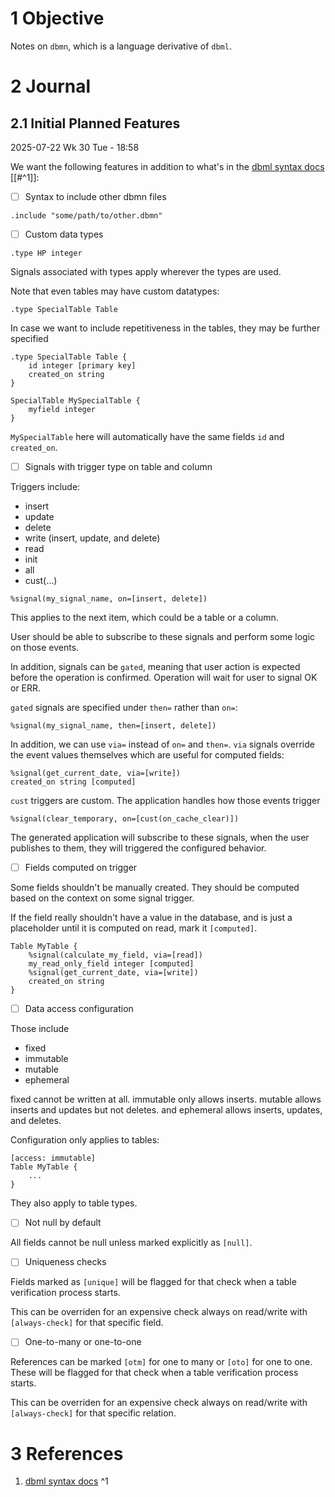
# 1 Objective

Notes on `dbmn`, which is a language derivative of `dbml`.

# 2 Journal

## 2.1 Initial Planned Features

2025-07-22 Wk 30 Tue - 18:58

We want the following features in addition to what's in the [dbml syntax docs](https://dbml.dbdiagram.io/docs/) [[#^1]]:

- [ ] Syntax to include other dbmn files

```dbmn
.include "some/path/to/other.dbmn"
```


- [ ] Custom data types

```dbmn
.type HP integer
```

Signals associated with types apply wherever the types are used.

Note that even tables may have custom datatypes:

```dmbn
.type SpecialTable Table
```

In case we want to include repetitiveness in the tables, they may be further specified

```dmbn
.type SpecialTable Table {
	id integer [primary key]
	created_on string
}

SpecialTable MySpecialTable {
	myfield integer
}
```

`MySpecialTable` here will automatically have the same fields `id` and `created_on`. 

- [ ] Signals with trigger type on table and column

Triggers include: 
- insert
- update
- delete
- write (insert, update, and delete)
- read
- init
- all
- cust(...)

```dbmn
%signal(my_signal_name, on=[insert, delete])
```

This applies to the next item, which could be a table or a column.

User should be able to subscribe to these signals and perform some logic on those events.

In addition, signals can be `gated`, meaning that user action is expected before the operation is confirmed. Operation will wait for user to signal OK or ERR.

`gated` signals are specified under `then=` rather than `on=`:

```dbmn
%signal(my_signal_name, then=[insert, delete])
```

In addition, we can use `via=` instead of `on=` and `then=`. `via` signals override the event values themselves which are useful for computed fields:

```dmbn
%signal(get_current_date, via=[write])
created_on string [computed]
```

`cust` triggers are custom. The application handles how those events trigger

```
%signal(clear_temporary, on=[cust(on_cache_clear)])
```

The generated application will subscribe to these signals, when the user publishes to them, they will triggered the configured behavior.

- [ ] Fields computed on trigger

Some fields shouldn't be manually created. They should be computed based on the context on some signal trigger. 

If the field really shouldn't have a value in the database, and is just a placeholder until it is computed on read, mark it  `[computed]`. 

```
Table MyTable {
	%signal(calculate_my_field, via=[read])
	my_read_only_field integer [computed]
	%signal(get_current_date, via=[write])
	created_on string
}
```

- [ ] Data access configuration

Those include
- fixed
- immutable
- mutable
- ephemeral

fixed cannot be written at all. immutable only allows inserts. mutable allows inserts and updates but not deletes. and ephemeral allows inserts, updates, and deletes.

Configuration only applies to tables:

```dmbn
[access: immutable]
Table MyTable {
	...
}
```

They also apply to table types.

- [ ] Not null by default

All fields cannot be null unless marked explicitly as `[null]`. 

- [ ] Uniqueness checks

Fields marked as `[unique]` will be flagged for that check when a table verification process starts. 

This can be overriden for an expensive check always on read/write with `[always-check]` for that specific field.

- [ ] One-to-many or one-to-one

References can be marked `[otm]` for one to many or `[oto]` for one to one. These will be flagged for that check when a table verification process starts.

This can be overriden for an expensive check always on read/write with `[always-check]` for that specific relation.

# 3 References
1. [dbml syntax docs](https://dbml.dbdiagram.io/docs/) ^1